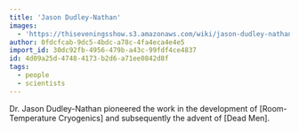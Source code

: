 ```yaml
---
title: 'Jason Dudley-Nathan'
images:
  - 'https://thiseveningsshow.s3.amazonaws.com/wiki/jason-dudley-nathan.png'
author: 0fdcfcab-9dc5-4bdc-a78c-4fa4eca4e4e5
import_id: 30dc92fb-4956-479b-a43c-99fdf4ce4837
id: 4d09a25d-4748-4173-b2d6-a71ee0842d8f
tags:
  - people
  - scientists
---
```

Dr. Jason Dudley-Nathan pioneered the work in the development of [Room-Temperature Cryogenics] and subsequently the advent of [Dead Men].
